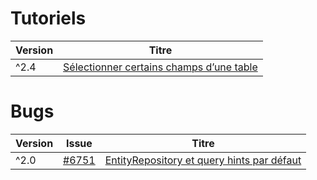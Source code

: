 # Tutoriels

| Version | Titre |
| -- | -- |
| ^2.4 | [Sélectionner certains champs d’une table](partial.html) |

# Bugs

| Version | Issue | Titre |
| -- | -- | -- |
| ^2.0 | [#6751](https://github.com/doctrine/orm/issues/6751) | [EntityRepository et query hints par défaut](entity-repository-hint.md) |
